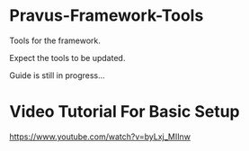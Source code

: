 # Pravus-Framework-Tools
Tools for the framework.


Expect the tools to be updated.

Guide is still in progress...




# Video Tutorial For Basic Setup

https://www.youtube.com/watch?v=byLxj_MIInw
